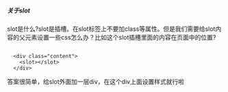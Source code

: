 ##### 关于slot

slot是什么?slot是插槽。在slot标签上不要加class等属性。但是我们需要给slot内容的父元素设置一些css怎么办？比如这个slot插槽里面的内容在页面中的位置?

```

  <div class="content">
    <slot></slot>
  </div>

```

答案很简单，给slot外面加一层div，在这个div上面设置样式就行啦 

